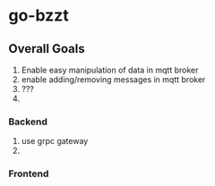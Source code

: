 # go-bzzt

## Overall Goals
1. Enable easy manipulation of data in mqtt broker
2. enable adding/removing messages in mqtt broker
3. ???
4. 


### Backend
1. use grpc gateway
2. 

### Frontend
